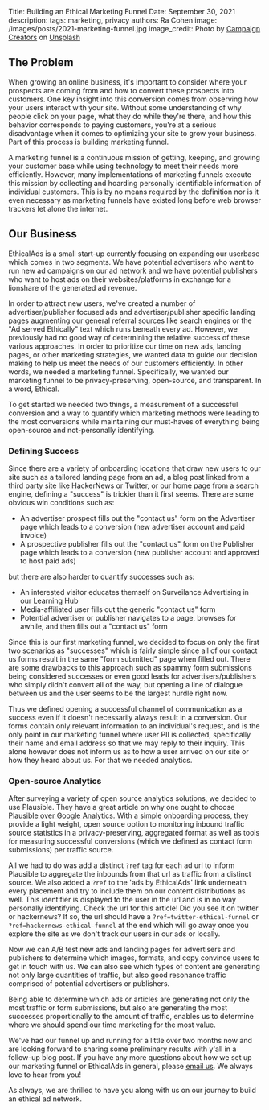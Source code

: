Title: Building an Ethical Marketing Funnel
Date: September 30, 2021
description:
tags: marketing, privacy
authors: Ra Cohen
image: /images/posts/2021-marketing-funnel.jpg
image_credit: <span>Photo by <a href="https://unsplash.com/@campaign_creators?utm_source=unsplash&utm_medium=referral&utm_content=creditCopyText">Campaign Creators</a> on <a href="https://unsplash.com/s/photos/funnel?utm_source=unsplash&utm_medium=referral&utm_content=creditCopyText">Unsplash</a></span>


## The Problem

When growing an online business, it's important to consider 
where your prospects are coming from and how to convert these prospects into customers. 
One key insight into this conversion comes from observing how your users interact with your site. 
Without some understanding of why people click on your page, what they do while they're there, 
and how this behavior corresponds to paying customers, 
you're at a serious disadvantage when it comes to optimizing your site to grow your business. 
Part of this process is building marketing funnel. 

A marketing funnel is a continuous mission of getting, keeping, and growing your customer base 
while using technology to meet their needs more efficiently. 
However, many implementations of marketing funnels execute this mission 
by collecting and hoarding personally identifiable information of individual customers. 
This is by no means required by the definition nor is it even necessary 
as marketing funnels have existed long before web browser trackers let alone the internet. 


## Our Business

EthicalAds is a small start-up currently focusing on expanding our userbase which comes in two segments. 
We have potential advertisers who want to run new ad campaigns on our ad network and 
we have potential publishers who want to host ads on their websites/platforms 
in exchange for a lionshare of the generated ad revenue. 

In order to attract new users, we've created a number of advertiser/publisher focused ads 
and advertiser/publisher specific landing pages augmenting our general referral sources 
like search engines or the "Ad served Ethically" text which runs beneath every ad. 
However, we previously had no good way of determining the relative success of these various approaches. 
In order to prioritize our time on new ads, landing pages, or other marketing strategies, 
we wanted data to guide our decision making to help us meet the needs of our customers efficiently. 
In other words, we needed a marketing funnel. 
Specifically, we wanted our marketing funnel to be privacy-preserving, open-source, and transparent. 
In a word, Ethical.

To get started we needed two things,  a measurement of a successful conversion and 
a way to quantify which marketing methods were leading to the most conversions 
while maintaining our must-haves of everything being open-source and not-personally identifying.


### Defining Success

Since there are a variety of onboarding locations that draw new users to our site 
such as a tailored landing page from an ad, 
a blog post linked from a third party site like HackerNews or Twitter, 
or our home page from a search engine, 
defining a "success" is trickier than it first seems. 
There are some obvious win conditions such as:

* An advertiser prospect fills out the "contact us" form on the Advertiser page 
  which leads to a conversion (new advertiser account and paid invoice)
* A prospective publisher fills out the "contact us" form on the Publisher page 
  which leads to a conversion (new publisher account and approved to host paid ads)

but there are also harder to quantify successes such as:

* An interested visitor educates themself on Surveilance Advertising in our Learning Hub
* Media-affiliated user fills out the generic "contact us" form
* Potential advertiser or publisher navigates to a page, browses for awhile, 
  and then fills out a "contact us" form

Since this is our first marketing funnel, 
we decided to focus on only the first two scenarios as "successes" 
which is fairly simple since all of our contact us forms 
result in the same "form submitted" page when filled out. 
There are some drawbacks to this approach 
such as spammy form submissions being considered successes or even 
good leads for advertisers/publishers who simply didn't convert all of the way, 
but opening a line of dialogue between us and the user seems to be the largest hurdle right now. 

Thus we defined opening a successful channel of communication as a success 
even if it doesn't necessarily always result in a conversion. 
Our forms contain only relevant information to an individual's request, 
and is the only point in our marketing funnel where user PII is collected, 
specifically their name and email address so that we may reply to their inquiry. 
This alone however does not inform us as to how a user arrived on our site or how they heard about us. 
For that we needed analytics.


### Open-source Analytics

After surveying a variety of open source analytics solutions, we decided to use Plausible. 
They have a great article on why one ought to choose [Plausible over Google Analytics](https://plausible.io/vs-google-analytics). 
With a simple onboarding process, they provide a light weight, open source option to monitoring inbound traffic source statistics 
in a privacy-preserving, aggregated format as well as tools for measuring successful conversions 
(which we defined as contact form submissions) per traffic source. 

All we had to do was add a distinct `?ref` tag for each ad url
to inform Plausible to aggregate the inbounds from that url as traffic from a distinct source.
We also added a `?ref` to the 'ads by EthicalAds' link underneath every placement
and try to include them on our content distributions as well.
This identifier is displayed to the user in the url and is in no way personally identifying.
Check the url for this article! Did you see it on twitter or hackernews? 
If so, the url should have a `?ref=twitter-ethical-funnel` or `?ref=hackernews-ethical-funnel` at the end
which will go away once you explore the site as we don't track our users in our ads or locally. 

Now we can A/B test new ads and landing pages for advertisers and publishers 
to determine which images, formats, and copy convince users to get in touch with us. 
We can also see which types of content are generating not only large quantities of traffic, 
but also good resonance traffic comprised of potential advertisers or publishers. 

Being able to determine which ads or articles are generating not only the most traffic or form submissions, 
but also are generating the most successes proportionally to the amount of traffic, 
enables us to determine where we should spend our time marketing for the most value. 


We've had our funnel up and running for a little over two months now 
and are looking forward to sharing some preliminary results with y'all in a follow-up blog post. 
If you have any more questions about how we set up our marketing funnel or EthicalAds in general, 
please [email us](mailto:ads@ethicalads.io). We always love to hear from you!

As always, we are thrilled to have you along with us on our journey to build an ethical ad network.


